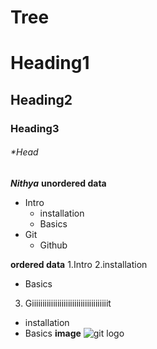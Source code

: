 # Tree
# Heading1
## Heading2
### Heading3
###### *Head
***Nithya***
**unordered data**
- Intro
  * installation
  * Basics
- Git
  * Github

**ordered data**
1.Intro
2.installation
  * Basics
3. Giiiiiiiiiiiiiiiiiiiiiiiiiiiiiiiiiiiit
  * installation
  * Basics
  **image**
![git logo](https://miro.medium.com/max/4000/1*J8O2xd9ZqxWr2x6EP4MHmg.png)
